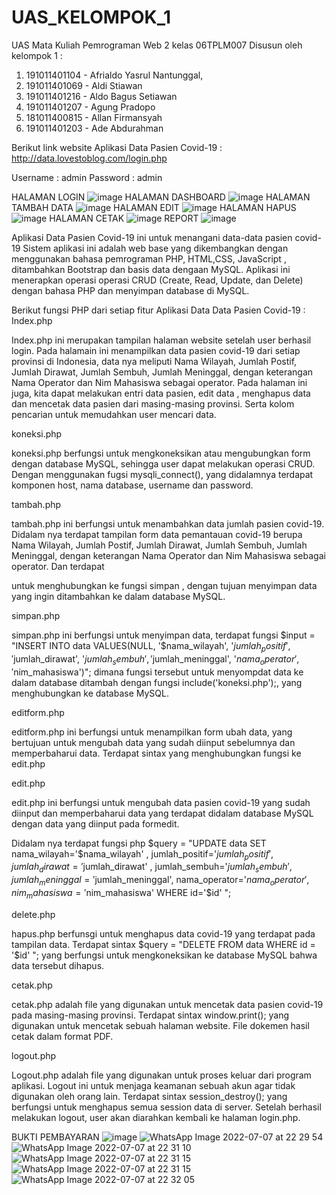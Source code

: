 # UAS_KELOMPOK_1
UAS Mata Kuliah Pemrograman Web 2 
kelas 06TPLM007
Disusun oleh kelompok 1 :
1.	191011401104 - Afrialdo Yasrul Nantunggal,
2.  191011401069 - Aldi Stiawan
3.  191011401216 - Aldo Bagus Setiawan
4.  191011401207 - Agung Pradopo
5.  181011400815 - Allan Firmansyah
6.  191011401203 - Ade Abdurahman


Berikut link website Aplikasi Data Pasien Covid-19 : http://data.lovestoblog.com/login.php

Username	: admin
Password	: admin

HALAMAN LOGIN
![image](https://user-images.githubusercontent.com/103938879/177808794-0892ad11-735f-4998-b197-2d37430903eb.png)
HALAMAN DASHBOARD
![image](https://user-images.githubusercontent.com/103938879/177808950-01bdf381-a16e-4e12-b7ff-72aabb40ca13.png)
HALAMAN TAMBAH DATA
![image](https://user-images.githubusercontent.com/103938879/177809038-a24104af-7726-42cb-bf71-fb9227a39cdf.png)
HALAMAN EDIT
![image](https://user-images.githubusercontent.com/103938879/177809131-c0c90a28-bafb-4f3a-b499-7f85bab98d26.png)
HALAMAN HAPUS
![image](https://user-images.githubusercontent.com/103938879/177809227-c45695e0-761f-4149-ac71-9181f7ed0df9.png)
HALAMAN CETAK
![image](https://user-images.githubusercontent.com/103938879/177809354-d006951f-89ac-4169-961a-50503d1bbcff.png)
REPORT
![image](https://user-images.githubusercontent.com/103938879/177809422-d866211f-207c-4734-8c96-eaa8283fff77.png)

Aplikasi Data Pasien Covid-19 ini untuk menangani data-data pasien covid-19 
Sistem aplikasi ini adalah web base yang dikembangkan dengan menggunakan bahasa pemrograman PHP, HTML,CSS, JavaScript , ditambahkan  Bootstrap dan basis data dengaan MySQL. 
Aplikasi ini menerapkan operasi operasi CRUD (Create, Read, Update, dan Delete) dengan bahasa PHP dan menyimpan database di MySQL.

Berikut fungsi PHP dari setiap fitur Aplikasi Data Data Pasien Covid-19 :
Index.php

Index.php ini merupakan tampilan halaman website setelah user berhasil login. Pada halamain ini menampilkan data pasien covid-19 dari setiap provinsi di Indonesia, 
data nya meliputi Nama Wilayah, Jumlah Postif, Jumlah  Dirawat, Jumlah Sembuh, Jumlah Meninggal, dengan keterangan Nama Operator dan Nim Mahasiswa sebagai operator.
Pada halaman ini juga, kita dapat melakukan entri data pasien, edit data , menghapus data dan mencetak data pasien dari masing-masing provinsi. 
Serta kolom pencarian untuk memudahkan user mencari data.

koneksi.php

koneksi.php berfungsi untuk mengkoneksikan atau mengubungkan form dengan database MySQL, 
sehingga user dapat melakukan operasi CRUD. Dengan menggunakan fugsi mysqli_connect(), yang didalamnya terdapat komponen host, nama database, username dan password.

tambah.php

tambah.php ini berfungsi untuk menambahkan data jumlah pasien covid-19. Didalam nya terdapat tampilan form data pemantauan covid-19 berupa Nama Wilayah, Jumlah Postif, Jumlah  Dirawat, Jumlah Sembuh, Jumlah Meninggal, dengan keterangan Nama Operator dan Nim Mahasiswa sebagai operator. 
Dan terdapat  <form method="post" action="simpan.php" > untuk menghubungkan ke fungsi simpan , dengan tujuan menyimpan data yang ingin ditambahkan ke dalam database MySQL.
 
simpan.php
 
simpan.php ini berfungsi untuk menyimpan data, terdapat fungsi $input = "INSERT INTO data VALUES(NULL, '$nama_wilayah', '$jumlah_positif', '$jumlah_dirawat', '$jumlah_sembuh', '$jumlah_meninggal', '$nama_operator', '$nim_mahasiswa')";
dimana fungsi tersebut untuk menyompdat data ke dalam database ditambah dengan fungsi  include('koneksi.php');, yang menghubungkan ke database MySQL.

editform.php
 
editform.php ini berfungsi untuk menampilkan form ubah data, yang bertujuan untuk mengubah data yang sudah diinput  sebelumnya dan memperbaharui data. Terdapat sintax <form method="get" action="edit.php"> yang menghubungkan fungsi ke edit.php

edit.php
 
edit.php ini berfungsi untuk mengubah data pasien covid-19 yang sudah diinput dan memperbaharui data yang terdapat didalam database MySQL dengan data yang diinput pada formedit. 
 
Didalam nya terdapat fungsi php $query = "UPDATE data SET nama_wilayah='$nama_wilayah' , jumlah_positif='$jumlah_positif' , jumlah_dirawat='$jumlah_dirawat' , jumlah_sembuh='$jumlah_sembuh', jumlah_meninggal='$jumlah_meninggal', nama_operator='$nama_operator', nim_mahasiswa='$nim_mahasiswa' WHERE id='$id' ";

delete.php
 
hapus.php berfunsgi untuk menghapus data covid-19 yang terdapat pada tampilan data. Terdapat sintax $query = "DELETE FROM data WHERE id = '$id' "; yang berfungsi untuk mengkoneksikan ke database MySQL bahwa data tersebut dihapus.

cetak.php
 
cetak.php adalah file yang digunakan untuk mencetak data pasien covid-19 pada masing-masing provinsi. Terdapat sintax window.print(); yang digunakan untuk mencetak sebuah halaman website. File dokemen hasil cetak dalam format PDF.

logout.php
 
Logout.php adalah file yang digunakan untuk proses keluar dari program aplikasi. Logout ini untuk menjaga keamanan sebuah akun agar tidak digunakan oleh orang lain. Terdapat sintax session_destroy(); yang berfungsi untuk  menghapus semua session data di server. 
Setelah berhasil melakukan logout, user akan diarahkan kembali ke halaman login.php.

BUKTI PEMBAYARAN
![image](https://user-images.githubusercontent.com/103938879/177812556-641e80d5-7a59-47a3-8c34-2431f23639ee.png)
![WhatsApp Image 2022-07-07 at 22 29 54](https://user-images.githubusercontent.com/103938879/177812730-6a76f1d2-097f-4eec-bd0f-f643d21d7fd2.jpeg)
![WhatsApp Image 2022-07-07 at 22 31 10](https://user-images.githubusercontent.com/103938879/177812870-0476be2a-bee7-4d8e-af9a-f8fdfca2ac1a.jpeg)
![WhatsApp Image 2022-07-07 at 22 31 15](https://user-images.githubusercontent.com/103938879/177812947-4ed192e2-a367-46f2-ba45-3a9640250574.jpeg)
![WhatsApp Image 2022-07-07 at 22 31 15](https://user-images.githubusercontent.com/103938879/177812998-bffe5556-7849-4285-ba38-37f27b155576.jpeg)
![WhatsApp Image 2022-07-07 at 22 32 05](https://user-images.githubusercontent.com/103938879/177813083-b8009e1f-7400-4091-abcd-7bb00689c79e.jpeg)

